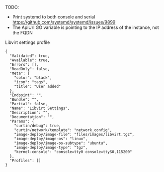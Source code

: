 TODO:

- Print systemd to both console and serial https://github.com/systemd/systemd/issues/9899
- The ApiUrl GO variable is pointing to the IP address of the instance, not the FQDN
  
Libvirt settings profile
```
{
  "Validated": true,
  "Available": true,
  "Errors": [],
  "ReadOnly": false,
  "Meta": {
    "color": "black",
    "icon": "tags",
    "title": "User added"
  },
  "Endpoint": "",
  "Bundle": "",
  "Partial": false,
  "Name": "Libvirt Settings",
  "Description": "",
  "Documentation": "",
  "Params": {
    "curtin/debug": true,
    "curtin/network/template": "network_config",
    "image-deploy/image-file": "files/images/libvirt.tgz",
    "image-deploy/image-os": "linux",
    "image-deploy/image-os-subtype": "ubuntu",
    "image-deploy/image-type": "tgz",
    "kernel-console": "console=tty0 console=ttyS0,115200"
  },
  "Profiles": []
}
```
